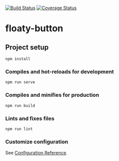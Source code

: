 [![Build Status](https://travis-ci.com/Gitmaster99/floaty-button.svg?branch=master)](https://travis-ci.com/Gitmaster99/floaty-button)
[![Coverage Status](https://coveralls.io/repos/github/Gitmaster99/floaty-button/badge.svg?branch=master)](https://coveralls.io/github/Gitmaster99/floaty-button?branch=master)
# floaty-button

## Project setup
```
npm install
```

### Compiles and hot-reloads for development
```
npm run serve
```

### Compiles and minifies for production
```
npm run build
```

### Lints and fixes files
```
npm run lint
```

### Customize configuration
See [Configuration Reference](https://cli.vuejs.org/config/).
